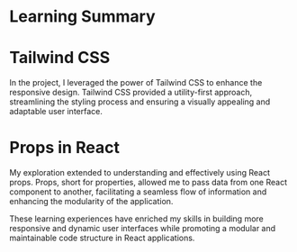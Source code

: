 # Learning Summary

# Tailwind CSS
In the project, I leveraged the power of Tailwind CSS to enhance the responsive design. Tailwind CSS provided a utility-first approach, streamlining the styling process and ensuring a visually appealing and adaptable user interface.

# Props in React
My exploration extended to understanding and effectively using React props. Props, short for properties, allowed me to pass data from one React component to another, facilitating a seamless flow of information and enhancing the modularity of the application.

These learning experiences have enriched my skills in building more responsive and dynamic user interfaces while promoting a modular and maintainable code structure in React applications.
